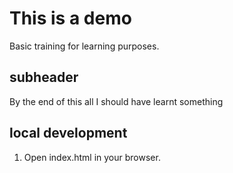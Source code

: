# This is a demo

Basic training for learning purposes.

## subheader

By the end of this all I should have learnt something

## local development

1. Open index.html in your browser.